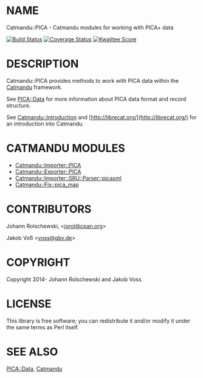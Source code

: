 # NAME

Catmandu::PICA - Catmandu modules for working with PICA+ data

[![Build Status](https://travis-ci.org/gbv/Catmandu-PICA.png)](https://travis-ci.org/gbv/Catmandu-PICA)
[![Coverage Status](https://coveralls.io/repos/gbv/Catmandu-PICA/badge.png?branch=master)](https://coveralls.io/r/gbv/Catmandu-PICA?branch=master)
[![Kwalitee Score](http://cpants.cpanauthors.org/dist/Catmandu-PICA.png)](http://cpants.cpanauthors.org/dist/Catmandu-PICA)

# DESCRIPTION

Catmandu::PICA provides methods to work with PICA data within the [Catmandu](https://metacpan.org/pod/Catmandu)
framework.  

See [PICA::Data](https://metacpan.org/pod/PICA::Data) for more information about PICA data format and record
structure.

See [Catmandu::Introduction](https://metacpan.org/pod/Catmandu::Introduction) and [http://librecat.org/](http://librecat.org/) for an
introduction into Catmandu.

# CATMANDU MODULES

- [Catmandu::Importer::PICA](https://metacpan.org/pod/Catmandu::Importer::PICA)
- [Catmandu::Exporter::PICA](https://metacpan.org/pod/Catmandu::Exporter::PICA)
- [Catmandu::Importer::SRU::Parser::picaxml](https://metacpan.org/pod/Catmandu::Importer::SRU::Parser::picaxml)
- [Catmandu::Fix::pica\_map](https://metacpan.org/pod/Catmandu::Fix::pica_map)

# CONTRIBUTORS

Johann Rolschewski, &lt;jorol@cpan.org>

Jakob Voß &lt;voss@gbv.de>

# COPYRIGHT

Copyright 2014- Johann Rolschewski and Jakob Voss

# LICENSE

This library is free software; you can redistribute it and/or modify it under
the same terms as Perl itself.

# SEE ALSO

[PICA::Data](https://metacpan.org/pod/PICA::Data), [Catmandu](https://metacpan.org/pod/Catmandu)
